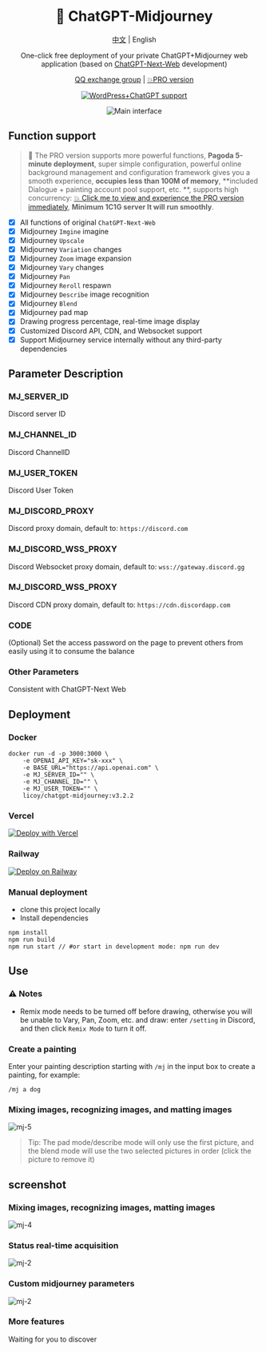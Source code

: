 <div align="center">

<h1 align="center">🍭 ChatGPT-Midjourney</h1>

[中文](./README.md) | English

One-click free deployment of your private ChatGPT+Midjourney web application (based on [ChatGPT-Next-Web](https://github.com/Yidadaa/ChatGPT-Next-Web) development)

[QQ exchange group](https://github.com/Licoy/ChatGPT-Midjourney/issues/30) | [💥PRO version](https://github.com/Licoy/ChatGPT-Midjourney-Pro)

[![WordPress+ChatGPT support](https://img.shields.io/badge/WordPress-AIGC%20deployment-red.svg?logo=wordpress&logoColor=red)](https://github.com/Licoy/wordpress-theme-puock)

![Main interface](./docs/images/cover.png)

</div>

## Function support
> 🍭 The PRO version supports more powerful functions, **Pagoda 5-minute deployment**, super simple configuration, powerful online background management and configuration framework gives you a smooth experience, **occupies less than 100M of memory**, **included Dialogue + painting account pool support, etc. **, supports high concurrency: [💥 Click me to view and experience the PRO version immediately](https://github.com/Licoy/ChatGPT-Midjourney-Pro), **Minimum 1C1G server It will run smoothly**.

- [x] All functions of original `ChatGPT-Next-Web`
- [x] Midjourney `Imgine` imagine
- [x] Midjourney `Upscale`
- [x] Midjourney `Variation` changes
- [x] Midjourney `Zoom` image expansion
- [x] Midjourney `Vary` changes
- [x] Midjourney `Pan`
- [x] Midjourney `Reroll` respawn
- [x] Midjourney `Describe` image recognition
- [x] Midjourney `Blend`
- [x] Midjourney pad map
- [x] Drawing progress percentage, real-time image display
- [x] Customized Discord API, CDN, and Websocket support
- [x] Support Midjourney service internally without any third-party dependencies

## Parameter Description
### MJ_SERVER_ID
Discord server ID
### MJ_CHANNEL_ID
Discord ChannelID
### MJ_USER_TOKEN
Discord User Token
### MJ_DISCORD_PROXY
Discord proxy domain, default to: `https://discord.com`
### MJ_DISCORD_WSS_PROXY
Discord Websocket proxy domain, default to: `wss://gateway.discord.gg`
### MJ_DISCORD_WSS_PROXY
Discord CDN proxy domain, default to: `https://cdn.discordapp.com`
### CODE
(Optional) Set the access password on the page to prevent others from easily using it to consume the balance
### Other Parameters
Consistent with ChatGPT-Next Web

## Deployment
### Docker
```shell
docker run -d -p 3000:3000 \
    -e OPENAI_API_KEY="sk-xxx" \
    -e BASE_URL="https://api.openai.com" \
    -e MJ_SERVER_ID="" \
    -e MJ_CHANNEL_ID="" \
    -e MJ_USER_TOKEN="" \
    licoy/chatgpt-midjourney:v3.2.2
```
### Vercel
[![Deploy with Vercel](https://vercel.com/button)](https://vercel.com/new/clone?repository-url=https%3A%2F%2Fgithub.com%2FLicoy%2FChatGPT-Midjourney&env=OPENAI_API_KEY&env=MJ_SERVER_ID&env=MJ_CHANNEL_ID&env=MJ_USER_TOKEN&env=CODE&project-name=chatgpt-midjourney&repository-name=ChatGPT-Midjourney)
### Railway
[![Deploy on Railway](https://railway.app/button.svg)](https://railway.app/template/1g6vDL?referralCode=vvEj-K)
### Manual deployment
- clone this project locally
- Install dependencies
```shell
npm install
npm run build
npm run start // #or start in development mode: npm run dev
```
## Use
### ⚠ Notes
- Remix mode needs to be turned off before drawing, otherwise you will be unable to Vary, Pan, Zoom, etc. and draw: enter `/setting` in Discord, and then click `Remix Mode` to turn it off.
### Create a painting
Enter your painting description starting with `/mj` in the input box to create a painting, for example:
```
/mj a dog
```
### Mixing images, recognizing images, and matting images
![mj-5](./docs/images/mj-5.png)
> Tip: The pad mode/describe mode will only use the first picture, and the blend mode will use the two selected pictures in order (click the picture to remove it)

## screenshot
### Mixing images, recognizing images, matting images
![mj-4](./docs/images/mj-4.png)
### Status real-time acquisition
![mj-2](./docs/images/mj-1.png)
### Custom midjourney parameters
![mj-2](./docs/images/mj-2.png)
### More features
Waiting for you to discover
